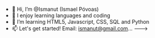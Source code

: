 - 👋 Hi, I’m @Ismanut (Ismael Póvoas)
- 👀 I enjoy learning languages and coding
- 🌱 I’m learning HTML5, Javascript, CSS, SQL and Python
- 📫 Let's get started! Email: ismanut@gmail.com...
--->
